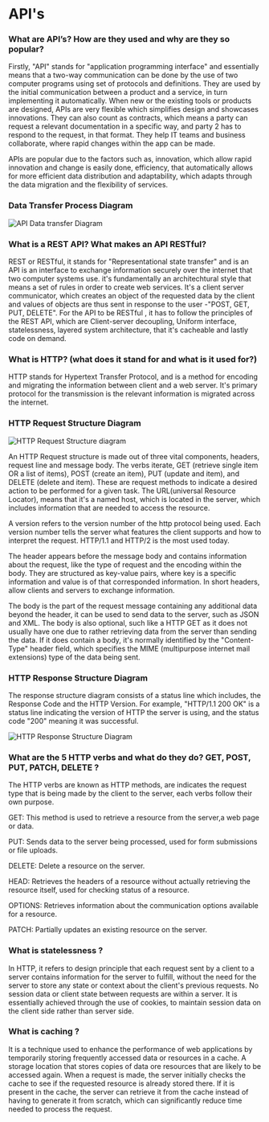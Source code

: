 <h1>API's</h1>

<h3>What are API’s? How are they used and why are they so popular?</h3>

Firstly, "API" stands for "application programming interface" and essentially means that a two-way communication can be done
by the use of two computer programs using set of protocols and definitions. They are used by the initial communication between
a product and a service, in turn implementing it automatically. When new or the existing tools or products are designed, APIs are
very flexible which simplifies design and showcases innovations. They can also count as contracts, which means a party can request a
relevant documentation in a specific way, and party 2 has to respond to the request, in that format. They help IT teams and business collaborate, 
where rapid changes within the app can be made. 

APIs are popular due to the factors such as, innovation, which allow rapid innovation and change is easily done, 
efficiency, that automatically allows for more efficient data distribution and adaptability, which adapts through the data migration and the
flexibility of services. 

<h3>Data Transfer Process Diagram</h3>

![API Data transfer Diagram](https://user-images.githubusercontent.com/126012715/232333720-d906bb13-f4ca-44c1-a180-b0affa4f3c2e.png)

<h3>What is a REST API? What makes an API RESTful?</h3>

REST or RESTful, it stands for "Representational state transfer" and is an API is an interface to exchange information securely over the internet that two computer systems use.
it's fundamentally an architechtural style that means a set of rules in order to create web services. It's a client server communicator, which creates an object of the requested data
by the client and values of objects are thus sent in response to the user -"POST, GET, PUT, DELETE". For the API to be RESTful , it has to follow the principles of the REST API, which are
Client-server decoupling, Uniform interface, statelessness, layered system architecture, that it's cacheable and lastly code on demand.

<h3>What is HTTP? (what does it stand for and what is it used for?)</h3>

HTTP stands for Hypertext Transfer Protocol, and is a method for encoding and migrating the information between client and a web server. It's primary protocol for the transmission is the
relevant information is migrated across the internet.

<h3>HTTP Request Structure Diagram </h3>

![HTTP Request Structure diagram](https://user-images.githubusercontent.com/126012715/232333733-3c19ae60-cad0-4f3a-9570-25b9490ad4c6.png)

An HTTP Request structure is made out of three vital components, headers, request line and message body.
The verbs iterate, GET (retrieve single item OR a list of items), POST (create an item), PUT (update and item), and DELETE (delete and item). These are request methods to indicate a desired action to be performed
for a given task. The URL(universal Resource Locator), means that it's a named host, which is located in the server, which includes information that are needed to access the resource.

A version refers to the version number of the http protocol being used. Each version number tells the server what features the client supports and how to interpret the request. HTTP/1.1 and HTTP/2 is the most used
today. 

The header appears before the message body and contains information about the request, like the type of request and the encoding within the body. They are structured as key-value pairs, where key is a specific 
information and value is of that corresponded information. In short headers, allow clients and servers to exchange information. 

The body is the part of the request message containing any additional data beyond the header, it can be used to send data to the server, such as JSON and XML. The body is also optional, such like a HTTP GET as it does not usually have one 
due to rather retrieving data from the server than sending the data. If it does contain a body, it's normally identified by the "Content-Type" header field, which specifies the MIME (multipurpose internet mail extensions) type of the data being sent. 

<h3>HTTP Response Structure Diagram</h3>

The response structure diagram consists of a status line which includes, the Response Code and the HTTP Version. For example, "HTTP/1.1 200 OK" is a status line indicating the version of HTTP the server is using, and the status code "200" meaning it was successful.

![HTTP Response Structure Diagram](https://user-images.githubusercontent.com/126012715/232333744-1f47d5cd-a861-41dd-ae84-d088e88cf4be.png)

<h3>What are the 5 HTTP verbs and what do they do? GET, POST, PUT, PATCH, DELETE ?</h3>

The HTTP verbs are known as HTTP methods, are indicates the request type that is being made by the client to the server, each verbs follow their own purpose.

GET: This method is used to retrieve a resource from the server,a web page or data.

PUT: Sends data to the server being processed, used for form submissions or file uploads.

DELETE: Delete a resource on the server.

HEAD: Retrieves the headers of a resource without actually retrieving the resource itself, used for checking status of a resource.

OPTIONS: Retrieves information about the communication options available for a resource.

PATCH: Partially updates an existing resource on the server.

<h3>What is statelessness ?</h3>

In HTTP, it refers to  design principle that each request sent by a client to a server contains information for the server to fulfill, without the need for the server to store any state or context about the client's previous requests. 
No session data or client state between requests are within a server. 
It is essentially achieved through the use of cookies, to maintain session data on the client side rather than server side.

<h3>What is caching ?</h3>

It is a technique used to enhance the performance of web applications by temporarily storing frequently accessed data or resources in a cache. A storage location that stores copies of data ore resources that are likely to be accessed again.
When a request is made, the server initially checks the cache to see if the requested resource is already stored there. If it is present in the cache, the server can retrieve it from the cache instead of having to generate it from 
scratch, which can significantly reduce time needed to process the request.



